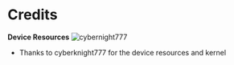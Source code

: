 # Credits

**Device Resources**
![cybernight777](https://avatars.githubusercontent.com/u/68801681?v=4)
- Thanks to cyberknight777 for the device resources and kernel
